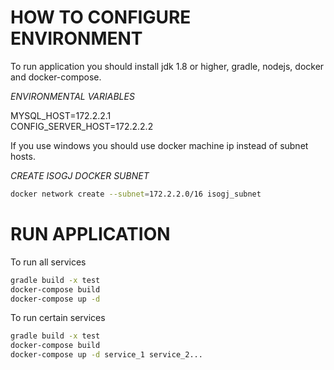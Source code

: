 # HOW TO CONFIGURE ENVIRONMENT

To run application you should install jdk 1.8 or higher, gradle, nodejs, docker and docker-compose.

_ENVIRONMENTAL VARIABLES_

MYSQL_HOST=172.2.2.1\
CONFIG_SERVER_HOST=172.2.2.2

If you use windows you should 
use docker machine ip instead of subnet hosts.

_CREATE ISOGJ DOCKER SUBNET_

```bash
docker network create --subnet=172.2.2.0/16 isogj_subnet
```

# RUN APPLICATION

To run all services
```bash
gradle build -x test
docker-compose build
docker-compose up -d
```

To run certain services
```bash
gradle build -x test
docker-compose build
docker-compose up -d service_1 service_2...
```
